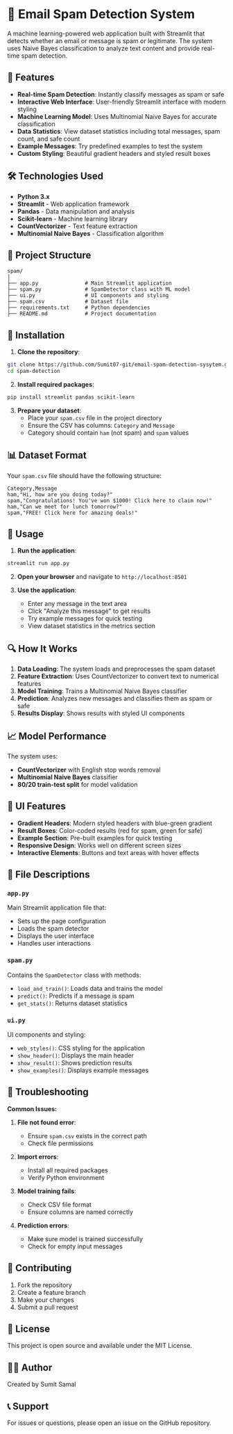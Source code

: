 # 📧 Email Spam Detection System

A machine learning-powered web application built with Streamlit that detects whether an email or message is spam or legitimate. The system uses Naive Bayes classification to analyze text content and provide real-time spam detection.

## 🚀 Features

- **Real-time Spam Detection**: Instantly classify messages as spam or safe
- **Interactive Web Interface**: User-friendly Streamlit interface with modern styling
- **Machine Learning Model**: Uses Multinomial Naive Bayes for accurate classification
- **Data Statistics**: View dataset statistics including total messages, spam count, and safe count
- **Example Messages**: Try predefined examples to test the system
- **Custom Styling**: Beautiful gradient headers and styled result boxes

## 🛠️ Technologies Used

- **Python 3.x**
- **Streamlit** - Web application framework
- **Pandas** - Data manipulation and analysis
- **Scikit-learn** - Machine learning library
- **CountVectorizer** - Text feature extraction
- **Multinomial Naive Bayes** - Classification algorithm

## 📁 Project Structure

```
spam/
│
├── app.py               # Main Streamlit application
├── spam.py              # SpamDetector class with ML model
├── ui.py                # UI components and styling
├── spam.csv             # Dataset file
├── requirements.txt     # Python dependencies
├── README.md            # Project documentation

```

## 🔧 Installation

1. **Clone the repository**:
```bash
git clone https://github.com/Sumit07-git/email-spam-detection-sysytem.git
cd spam-detection
```

2. **Install required packages**:
```bash
pip install streamlit pandas scikit-learn
```

3. **Prepare your dataset**:
   - Place your `spam.csv` file in the project directory
   - Ensure the CSV has columns: `Category` and `Message`
   - Category should contain `ham` (not spam) and `spam` values

## 📊 Dataset Format

Your `spam.csv` file should have the following structure:

```csv
Category,Message
ham,"Hi, how are you doing today?"
spam,"Congratulations! You've won $1000! Click here to claim now!"
ham,"Can we meet for lunch tomorrow?"
spam,"FREE! Click here for amazing deals!"
```

## 🚀 Usage

1. **Run the application**:
```bash
streamlit run app.py
```

2. **Open your browser** and navigate to `http://localhost:8501`

3. **Use the application**:
   - Enter any message in the text area
   - Click "Analyze this message" to get results
   - Try example messages for quick testing
   - View dataset statistics in the metrics section

## 🔍 How It Works

1. **Data Loading**: The system loads and preprocesses the spam dataset
2. **Feature Extraction**: Uses CountVectorizer to convert text to numerical features
3. **Model Training**: Trains a Multinomial Naive Bayes classifier
4. **Prediction**: Analyzes new messages and classifies them as spam or safe
5. **Results Display**: Shows results with styled UI components

## 📈 Model Performance

The system uses:
- **CountVectorizer** with English stop words removal
- **Multinomial Naive Bayes** classifier
- **80/20 train-test split** for model validation

## 🎨 UI Features

- **Gradient Headers**: Modern styled headers with blue-green gradient
- **Result Boxes**: Color-coded results (red for spam, green for safe)
- **Example Section**: Pre-built examples for quick testing
- **Responsive Design**: Works well on different screen sizes
- **Interactive Elements**: Buttons and text areas with hover effects

## 📝 File Descriptions

### `app.py`
Main Streamlit application file that:
- Sets up the page configuration
- Loads the spam detector
- Displays the user interface
- Handles user interactions

### `spam.py`
Contains the `SpamDetector` class with methods:
- `load_and_train()`: Loads data and trains the model
- `predict()`: Predicts if a message is spam
- `get_stats()`: Returns dataset statistics

### `ui.py`
UI components and styling:
- `web_styles()`: CSS styling for the application
- `show_header()`: Displays the main header
- `show_result()`: Shows prediction results
- `show_examples()`: Displays example messages

## 🚨 Troubleshooting

**Common Issues:**

1. **File not found error**:
   - Ensure `spam.csv` exists in the correct path
   - Check file permissions

2. **Import errors**:
   - Install all required packages
   - Verify Python environment

3. **Model training fails**:
   - Check CSV file format
   - Ensure columns are named correctly

4. **Prediction errors**:
   - Make sure model is trained successfully
   - Check for empty input messages

## 🤝 Contributing

1. Fork the repository
2. Create a feature branch
3. Make your changes
4. Submit a pull request

## 📄 License

This project is open source and available under the MIT License.

## 👨‍💻 Author

Created by Sumit Samal

## 📞 Support

For issues or questions, please open an issue on the GitHub repository.
